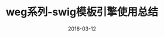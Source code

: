 ---
layout: post
title: weg系列-swig模板引擎使用总结
date: 2016-03-12
categories: blog
tags: [weg,node.js swig tags]
description: 
---